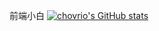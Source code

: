 <!---
chovrio/chovrio is a ✨ special ✨ repository because its `README.md` (this file) appears on your GitHub profile.
You can click the Preview link to take a look at your changes.
--->
前端小白
[![chovrio's GitHub stats](https://github-readme-stats.vercel.app/api?username=chovrio)](https://github.com/chovrio/github-readme-stats)
